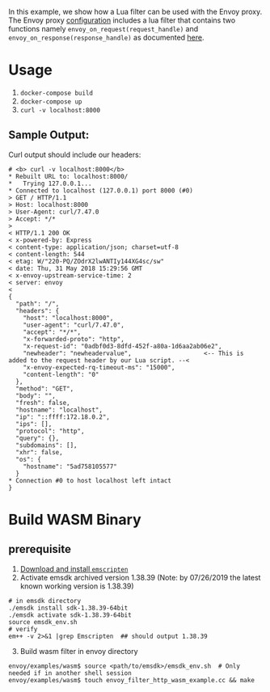 In this example, we show how a Lua filter can be used with the Envoy
proxy. The Envoy proxy [configuration](./envoy.yaml) includes a lua
filter that contains two functions namely
`envoy_on_request(request_handle)` and
`envoy_on_response(response_handle)` as documented
[here](https://www.envoyproxy.io/docs/envoy/latest/configuration/http_filters/lua_filter).



# Usage
1. `docker-compose build`
2. `docker-compose up`
3. `curl -v localhost:8000`

## Sample Output:

Curl output should include our headers:

```
# <b> curl -v localhost:8000</b>
* Rebuilt URL to: localhost:8000/
*   Trying 127.0.0.1...
* Connected to localhost (127.0.0.1) port 8000 (#0)
> GET / HTTP/1.1
> Host: localhost:8000
> User-Agent: curl/7.47.0
> Accept: */*
>
< HTTP/1.1 200 OK
< x-powered-by: Express
< content-type: application/json; charset=utf-8
< content-length: 544
< etag: W/"220-PQ/ZOdrX2lwANTIy144XG4sc/sw"
< date: Thu, 31 May 2018 15:29:56 GMT
< x-envoy-upstream-service-time: 2
< server: envoy
<
{
  "path": "/",
  "headers": {
    "host": "localhost:8000",
    "user-agent": "curl/7.47.0",
    "accept": "*/*",
    "x-forwarded-proto": "http",
    "x-request-id": "0adbf0d3-8dfd-452f-a80a-1d6aa2ab06e2",
    "newheader": "newheadervalue",                    <-- This is added to the request header by our Lua script. --<
    "x-envoy-expected-rq-timeout-ms": "15000",
    "content-length": "0"
  },
  "method": "GET",
  "body": "",
  "fresh": false,
  "hostname": "localhost",
  "ip": "::ffff:172.18.0.2",
  "ips": [],
  "protocol": "http",
  "query": {},
  "subdomains": [],
  "xhr": false,
  "os": {
    "hostname": "5ad758105577"
  }
* Connection #0 to host localhost left intact
}
```

# Build WASM Binary
## prerequisite
1. [Download and install `emscripten`](https://emscripten.org/docs/getting_started/downloads.html#installation-instructions)
2. Activate emsdk archived version 1.38.39 (Note: by 07/26/2019 the latest known working version is 1.38.39)

```
# in emsdk directory
./emsdk install sdk-1.38.39-64bit
./emsdk activate sdk-1.38.39-64bit
source emsdk_env.sh
# verify
em++ -v 2>&1 |grep Emscripten  ## should output 1.38.39
```
3. Build wasm filter in envoy directory 

```shell
envoy/examples/wasm$ source <path/to/emsdk>/emsdk_env.sh  # Only needed if in another shell session
envoy/examples/wasm$ touch envoy_filter_http_wasm_example.cc && make
```

